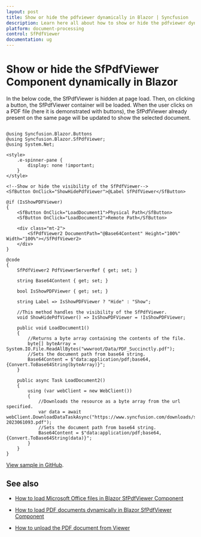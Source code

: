 ```yaml
---
layout: post
title: Show or hide the pdfviewer dynamically in Blazor | Syncfusion
description: Learn here all about how to show or hide the pdfviewer dynamically in Syncfusion Blazor SfPdfViewer component and more.
platform: document-processing
control: SfPdfViewer
documentation: ug
---
```


# Show or hide the SfPdfViewer Component dynamically in Blazor 

In the below code, the SfPdfViewer is hidden at page load. Then, on clicking a button, the SfPdfViewer container will be loaded. When the user clicks on a PDF file (here it is demonstrated with buttons), the SfPdfViewer already present on the same page will be updated to show the selected document. 

```cshtml

@using Syncfusion.Blazor.Buttons
@using Syncfusion.Blazor.SfPdfViewer;
@using System.Net;

<style>
    .e-spinner-pane {
        display: none !important;
    }
</style>

<!--Show or hide the visibility of the SfPdfViewer-->
<SfButton OnClick="ShowHidePdfViewer">@Label SfPdfViewer</SfButton>

@if (IsShowPDFViewer)
{
    <SfButton OnClick="LoadDocument1">Physical Path</SfButton>
    <SfButton OnClick="LoadDocument2">Remote Path</SfButton>

    <div class="mt-2">
        <SfPdfViewer2 DocumentPath="@Base64Content" Height="100%" Width="100%"></SfPdfViewer2>
    </div>
}

@code
{
    SfPdfViewer2 PdfViewerServerRef { get; set; }

    string Base64Content { get; set; }

    bool IsShowPDFViewer { get; set; }

    string Label => IsShowPDFViewer ? "Hide" : "Show";

    //This method handles the visibility of the SfPdfViewer.
    void ShowHidePdfViewer() => IsShowPDFViewer = !IsShowPDFViewer;

    public void LoadDocument1()
    {
        //Returns a byte array containing the contents of the file.
        byte[] byteArray = System.IO.File.ReadAllBytes("wwwroot/Data/PDF_Succinctly.pdf");
        //Sets the document path from base64 string.
        Base64Content = $"data:application/pdf;base64,{Convert.ToBase64String(byteArray)}";
    }

    public async Task LoadDocument2()
    {
        using (var webClient = new WebClient())
        {
            //Downloads the resource as a byte array from the url specified.
            var data = await webClient.DownloadDataTaskAsync("https://www.syncfusion.com/downloads/support/directtrac/general/pd/FSuccinctly-2023061093.pdf");
            //Sets the document path from base64 string.
            Base64Content = $"data:application/pdf;base64,{Convert.ToBase64String(data)}";
        }
    }
}
```

[View sample in GitHub](https://github.com/SyncfusionExamples/blazor-pdf-viewer-examples/tree/master/Common/Render%20the%20PDF%20Viewer%20on%20a%20button%20click).

## See also

* [How to load Microsoft Office files in Blazor SfPdfViewer Component](./load-office-files)

* [How to load PDF documents dynamically in Blazor SfPdfViewer Component](./load-pdf-document-dynamically)

* [How to unload the PDF document from Viewer](./unload-the-pdf-document-from-viewer)